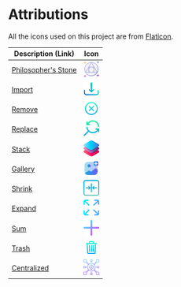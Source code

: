 # Attributions

All the icons used on this project are from [Flaticon](https://www.flaticon.com/).

| Description (Link) | Icon |
| ---- | ---- |
| [Philosopher's Stone](https://www.flaticon.com/free-icon/philosophers-stone_4330742?term=alchemy&page=1&position=33&origin=search&related_id=4330742) | <img src="philosophers-stone.png" width="32"> |
| [Import](https://www.flaticon.com/free-icon/download_6096626?term=import&page=1&position=58&origin=search&related_id=6096626) | <img src="import.png" width="32"> |
| [Remove](https://www.flaticon.com/free-icon/remove_3133904?term=remove&page=1&position=5&origin=search&related_id=3133904) | <img src="remove.png" width="32"> |
| [Replace](https://www.flaticon.com/free-icon/find_1665743?term=replace&page=1&position=18&origin=search&related_id=1665743) | <img src="replace.png" width="32"> |
| [Stack](https://www.flaticon.com/free-icon/layers_3308315?term=ui&page=1&position=2&origin=search&related_id=3308315) | <img src="stack.png" width="32"> |
| [Gallery](https://www.flaticon.com/free-icon/gallery_10054290?term=image&related_id=10054290) | <img src="gallery.png" width="32"> |
| [Shrink](https://www.flaticon.com/free-icon/shrink_4979964?term=shrink&page=2&position=20&origin=search&related_id=4979964) | <img src="shrink.png" width="32"> |
| [Expand](https://www.flaticon.com/free-icon/expand_747941?term=expand&page=2&position=12&origin=search&related_id=747941) | <img src="expand.png" width="32"> |
| [Sum](https://www.flaticon.com/free-icon/positive-sign_7782645?term=add&page=1&position=2&origin=search&related_id=7782645) | <img src="sum.png" width="32"> |
| [Trash](https://www.flaticon.com/free-icon/remove_3133791?term=remove&page=1&position=1&origin=search&related_id=3133791) | <img src="trash.png" width="32"> |
| [Centralized](https://www.flaticon.com/free-icon/centralized_9692223?term=centralized&page=1&position=5&origin=search&related_id=9692223) | <img src="centralized.png" width="32"> |
